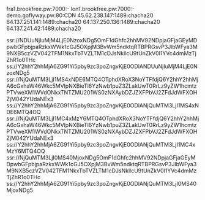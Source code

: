 fra1.brookfree.pw:7000:-
lon1.brookfree.pw:7000:-
demo.goflyway.pw:80:CDN
45.62.238.147:1489:chacha20
64.137.251.141:1489:chacha20
64.137.250.136:1489:chacha20
64.137.241.42:1489:chacha20
 
ssr://NDUuNjIuMjM4LjE0NzoxNDg5OmF1dGhfc2hhMV92NDpjaGFjaGEyMDpwbGFpbjpaRzkxWWk1cGJ5OXpjM3BvWm5ndktqRTBPRGsvP3JlbWFya3M9NXB5czVZV042TFM1NkxTbTVZLTM1cDJsNkllcU9tUnZkV0l1YVc4dmMzTjZhR1o0THc
ss://Y2hhY2hhMjA6ZG91Yi5pby9zc3poZngvKjE0ODlANDUuNjIuMjM4LjE0NzoxNDg5
ssr://NjQuMTM3LjI1MS4xNDE6MTQ4OTphdXRoX3NoYTFfdjQ6Y2hhY2hhMjA6cGxhaW46Wkc5MVlpNXBieTl6YzNwb1puZ3ZLakUwT0RrLz9yZW1hcmtzPTVweXM1WVdONkxTNTZMU201WS0zNXAybDZJZXFPbVJ2ZFdJdWFXOHZjM042YUdaNEx3
ss://Y2hhY2hhMjA6ZG91Yi5pby9zc3poZngvKjE0ODlANjQuMTM3LjI1MS4xNDE6MTQ4OQ
ssr://NjQuMTM3LjI1MC4xMzY6MTQ4OTphdXRoX3NoYTFfdjQ6Y2hhY2hhMjA6cGxhaW46Wkc5MVlpNXBieTl6YzNwb1puZ3ZLakUwT0RrLz9yZW1hcmtzPTVweXM1WVdONkxTNTZMU201WS0zNXAybDZJZXFPbVJ2ZFdJdWFXOHZjM042YUdaNEx3
ss://Y2hhY2hhMjA6ZG91Yi5pby9zc3poZngvKjE0ODlANjQuMTM3LjI1MC4xMzY6MTQ4OQ
ssr://NjQuMTM3LjI0MS40MjoxNDg5OmF1dGhfc2hhMV92NDpjaGFjaGEyMDpwbGFpbjpaRzkxWWk1cGJ5OXpjM3BvWm5ndktqRTBPRGsvP3JlbWFya3M9NXB5czVZV042TFM1NkxTbTVZLTM1cDJsNkllcU9tUnZkV0l1YVc4dmMzTjZhR1o0THc
ss://Y2hhY2hhMjA6ZG91Yi5pby9zc3poZngvKjE0ODlANjQuMTM3LjI0MS40MjoxNDg5
 
